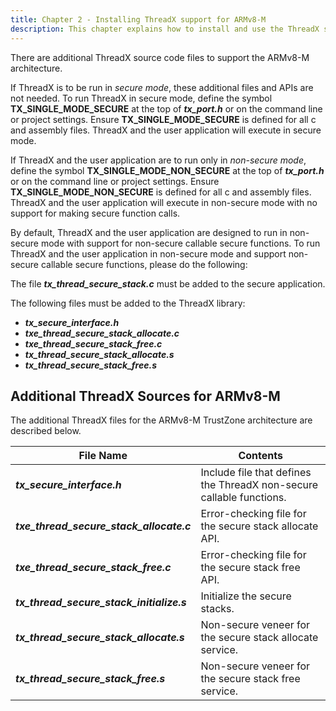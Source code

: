 ```yaml
---
title: Chapter 2 - Installing ThreadX support for ARMv8-M
description: This chapter explains how to install and use the ThreadX source code for the ARMv8-M architecture.
---
```



There are additional ThreadX source code files to support the ARMv8-M architecture.

If ThreadX is to be run in *secure mode*, these additional files and APIs are not needed. To run ThreadX in secure mode, define the symbol **TX_SINGLE_MODE_SECURE** at the top of ***tx_port.h*** or on the command line or project settings. Ensure **TX_SINGLE_MODE_SECURE** is defined for all c and assembly files. ThreadX and the user application will execute in secure mode.

If ThreadX and the user application are to run only in *non-secure mode*, define the symbol **TX_SINGLE_MODE_NON_SECURE** at the top of ***tx_port.h*** or on the command line or project settings. Ensure **TX_SINGLE_MODE_NON_SECURE** is defined for all c and assembly files. ThreadX and the user application will execute in non-secure mode with no support for making secure function calls.

By default, ThreadX and the user application are designed to run in non-secure mode with support for non-secure callable secure functions.
To run ThreadX and the user application in non-secure mode and support non-secure callable secure functions, please do the following:

The file ***tx_thread_secure_stack.c*** must be added to the secure application.

The following files must be added to the ThreadX library:

- ***tx_secure_interface.h***
- ***txe_thread_secure_stack_allocate.c***
- ***txe_thread_secure_stack_free.c***
- ***tx_thread_secure_stack_allocate.s***
- ***tx_thread_secure_stack_free.s***

## Additional ThreadX Sources for ARMv8-M

The additional ThreadX files for the ARMv8-M TrustZone architecture are described below.

  | **File Name**                            | **Contents**                                                        |
  |------------------------------------------|---------------------------------------------------------------------|
  | ***tx_secure_interface.h***              | Include file that defines the ThreadX non-secure callable functions. |
  | ***txe_thread_secure_stack_allocate.c*** |  Error-checking file for the secure stack allocate API. |
  | ***txe_thread_secure_stack_free.c***     |  Error-checking file for the secure stack free API. |
  | ***tx_thread_secure_stack_initialize.s*** |  Initialize the secure stacks. |
  | ***tx_thread_secure_stack_allocate.s***  |  Non-secure veneer for the secure stack allocate service. |
  | ***tx_thread_secure_stack_free.s***      |  Non-secure veneer for the secure stack free service. |
